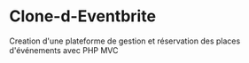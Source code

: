 # Clone-d-Eventbrite
Creation d'une plateforme de gestion et réservation des places d'événements avec PHP MVC
